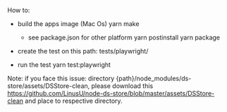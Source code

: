 How to:

- build the apps image (Mac Os)
  yarn make
  * see package.json for other platform
  yarn postinstall
  yarn package
- create the test on this path: tests/playwright/

- run the test
  yarn test:playwright

Note: if you face this issue: directory {path}/node_modules/ds-store/assets/DSStore-clean, please download this https://github.com/LinusU/node-ds-store/blob/master/assets/DSStore-clean and place to respective directory.
